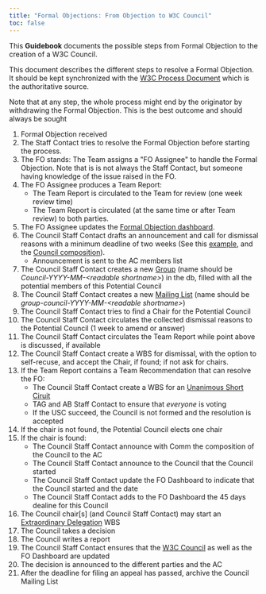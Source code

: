 ```yaml
---
title: "Formal Objections: From Objection to W3C Council"
toc: false
---
```


This **Guidebook** documents the possible steps from Formal Objection to the creation of a W3C Council.

This document describes the different steps to resolve a Formal Objection. It should be kept synchronized with the [W3C Process Document](https://www.w3.org/policies/process/) which is the authoritative source.

Note that at any step, the whole process might end by the originator by withdrawing the Formal Objection. This is the best outcome and should always be sought

1. Formal Objection received
1. The Staff Contact tries to resolve the Formal Objection before starting the process.
1. The FO stands: The Team assigns a "FO Assignee" to handle the Formal Objection. Note that is is not always the Staff Contact, but someone having knowledge of the issue raised in the FO.
1. The FO Assignee produces a Team Report:
   * The Team Report is circulated to the Team for review (one week review time)
   * The Team Report is circulated (at the same time or after Team review) to both parties.
1. The FO Assignee updates the [Formal Objection dashboard](https://www.w3.org/Member/wiki/FOdashboard).
1. The Council Staff Contact drafts an announcement and call for dismissal reasons with a minimum deadline of two weeks (See this [example](https://lists.w3.org/Archives/Member/w3c-ac-members/2024JanMar/0021.html), and the [Council composition](https://www.w3.org/policies/process/#council-composition)).
   * Announcement is sent to the AC members list
1. The Council Staff Contact creates a new [Group](https://www.w3.org/admin/othergroups/list) (name should be _Council-YYYY-MM-\<readable shortname>_) in the db, filled with all the potential members of this Potential Council
1. The Council Staff Contact creates a new [Mailing List](https://www.w3.org/Systems/Mail/Request/) (name should be _group-council-YYYY-MM-\<readable shortname>_)
1. The Council Staff Contact tries to find a Chair for the Potential Council
1. The Council Staff Contact circulates the collected dismissal reasons to the Potential Council (1 week to amend or answer)
1. The Council Staff Contact circulates the Team Report while point above is discussed, if available
1. The Council Staff Contact create a WBS for dismissal, with the option to self-recuse, and accept the Chair, if found; if not ask for chairs.
1. If the Team Report contains a Team Recommendation that can resolve the FO:
   * The Council Staff Contact create a WBS for an [Unanimous Short Ciruit](https://www.w3.org/policies/process/#council-short-circuit)
   * TAG and AB Staff Contact to ensure that _everyone_ is voting
   * If the USC succeed, the Council is not formed and the resolution is accepted
1. If the chair is not found, the Potential Council elects one chair
1. If the chair is found:
   * The Council Staff Contact announce with Comm the composition of the Council to the AC
   * The Council Staff Contact announce to the Council that the Council started
   * The Council Staff Contact update the FO Dashboard to indicate that the Council started and the date
   * The Council Staff Contact adds to the FO Dashboard the 45 days dealine for this Council
1. The Council chair\[s\] (and Council Staff Contact) may start an [Extraordinary Delegation](https://www.w3.org/policies/process/#council-delegation) WBS
1. The Council takes a decision
1. The Council writes a report
1. The Council Staff Contact ensures that the [W3C Council](https://www.w3.org/about/council/) as well as the FO Dashboard are updated
1. The decision is announced to the different parties and the AC
1. After the deadline for filing an appeal has passed, archive the Council Mailing List

